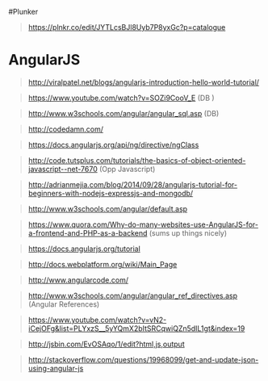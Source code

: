 #Plunker

>https://plnkr.co/edit/JYTLcsBJl8Uyb7P8yxGc?p=catalogue


# AngularJS

>http://viralpatel.net/blogs/angularjs-introduction-hello-world-tutorial/

>https://www.youtube.com/watch?v=SOZi9CooV_E (DB )

>http://www.w3schools.com/angular/angular_sql.asp (DB)

>http://codedamn.com/

>https://docs.angularjs.org/api/ng/directive/ngClass

>http://code.tutsplus.com/tutorials/the-basics-of-object-oriented-javascript--net-7670 (Opp Javascript)

>http://adrianmejia.com/blog/2014/09/28/angularjs-tutorial-for-beginners-with-nodejs-expressjs-and-mongodb/

>http://www.w3schools.com/angular/default.asp

>https://www.quora.com/Why-do-many-websites-use-AngularJS-for-a-frontend-and-PHP-as-a-backend (sums up things nicely)

>https://docs.angularjs.org/tutorial

>http://docs.webplatform.org/wiki/Main_Page

>http://www.angularcode.com/

>http://www.w3schools.com/angular/angular_ref_directives.asp (Angular References)

>https://www.youtube.com/watch?v=vN2-iCejOFg&list=PLYxzS__5yYQmX2bItSRCqwiQZn5dIL1gt&index=19

>http://jsbin.com/EvOSAqo/1/edit?html,js,output

>http://stackoverflow.com/questions/19968099/get-and-update-json-using-angular-js
